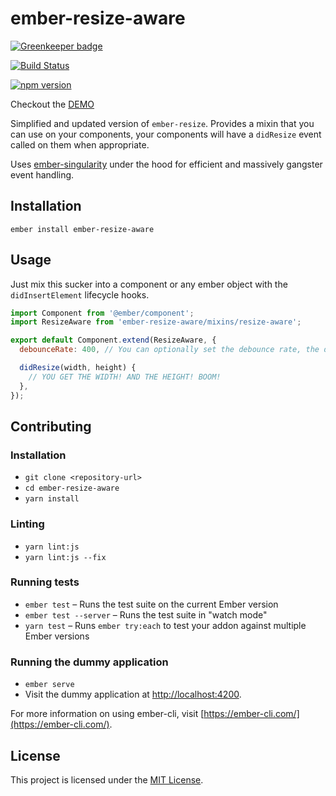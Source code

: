 ember-resize-aware
==============================================================================

[![Greenkeeper badge](https://badges.greenkeeper.io/Duder-onomy/ember-resize-aware.svg)](https://greenkeeper.io/)

[![Build Status](https://travis-ci.org/Duder-onomy/ember-resize-aware.svg?branch=master)](https://travis-ci.org/Duder-onomy/ember-resize-aware)

[![npm version](https://badge.fury.io/js/ember-resize-aware.svg)](https://badge.fury.io/js/ember-resize-aware)

Checkout the [DEMO](https://duder-onomy.github.io/ember-resize-aware/)

Simplified and updated version of `ember-resize`.
Provides a mixin that you can use on your components, your components will have a `didResize` event called on them when appropriate.

Uses [ember-singularity](https://github.com/trentmwillis/ember-singularity) under the hood for efficient and massively gangster event handling.

Installation
------------------------------------------------------------------------------

```
ember install ember-resize-aware
```


Usage
------------------------------------------------------------------------------

Just mix this sucker into a component or any ember object with the `didInsertElement` lifecycle hooks.

```javascript
import Component from '@ember/component';
import ResizeAware from 'ember-resize-aware/mixins/resize-aware';

export default Component.extend(ResizeAware, {
  debounceRate: 400, // You can optionally set the debounce rate, the default is 200, 0 during testing.

  didResize(width, height) {
    // YOU GET THE WIDTH! AND THE HEIGHT! BOOM!
  },
});
```


Contributing
------------------------------------------------------------------------------

### Installation

* `git clone <repository-url>`
* `cd ember-resize-aware`
* `yarn install`

### Linting

* `yarn lint:js`
* `yarn lint:js --fix`

### Running tests

* `ember test` – Runs the test suite on the current Ember version
* `ember test --server` – Runs the test suite in "watch mode"
* `yarn test` – Runs `ember try:each` to test your addon against multiple Ember versions

### Running the dummy application

* `ember serve`
* Visit the dummy application at [http://localhost:4200](http://localhost:4200).

For more information on using ember-cli, visit [https://ember-cli.com/](https://ember-cli.com/).

License
------------------------------------------------------------------------------

This project is licensed under the [MIT License](LICENSE.md).
